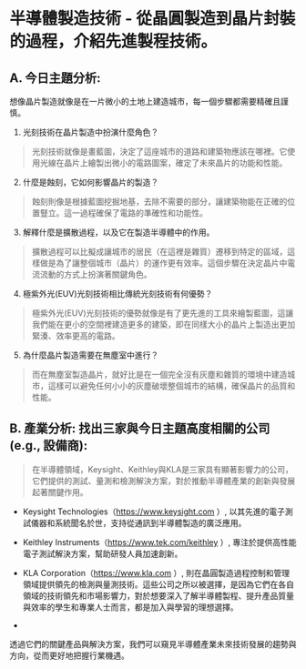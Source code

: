 # 半導體製造技術 - 從晶圓製造到晶片封裝的過程，介紹先進製程技術。

## A. 今日主題分析:
想像晶片製造就像是在一片微小的土地上建造城市，每一個步驟都需要精確且謹慎。

1. 光刻技術在晶片製造中扮演什麼角色？
> 光刻技術就像是畫藍圖，決定了這座城市的道路和建築物應該在哪裡。它使用光線在晶片上繪製出微小的電路圖案，確定了未來晶片的功能和性能。

2. 什麼是蝕刻，它如何影響晶片的製造？
> 蝕刻則像是根據藍圖挖掘地基，去除不需要的部分，讓建築物能在正確的位置豎立。這一過程確保了電路的準確性和功能性。

3. 解釋什麼是擴散過程，以及它在製造半導體中的作用。
> 擴散過程可以比擬成讓城市的居民（在這裡是雜質）遷移到特定的區域，這樣做是為了讓整個城市（晶片）的運作更有效率。這個步驟在決定晶片中電流流動的方式上扮演著關鍵角色。

4. 極紫外光(EUV)光刻技術相比傳統光刻技術有何優勢？
> 極紫外光(EUV)光刻技術的優勢就像是有了更先進的工具來繪製藍圖，這讓我們能在更小的空間裡建造更多的建築，即在同樣大小的晶片上製造出更加緊湊、效率更高的電路。

5. 為什麼晶片製造需要在無塵室中進行？
> 而在無塵室製造晶片，就好比是在一個完全沒有灰塵和雜質的環境中建造城市，這樣可以避免任何小小的灰塵破壞整個城市的結構，確保晶片的品質和性能。


## B. 產業分析: 找出三家與今日主題高度相關的公司(e.g., 設備商):

> 在半導體領域，Keysight、Keithley與KLA是三家具有顯著影響力的公司，它們提供的測試、量測和檢測解決方案，對於推動半導體產業的創新與發展起著關鍵作用。
* Keysight Technologies（https://www.keysight.com ）, 以其先進的電子測試儀器和系統聞名於世，支持從通訊到半導體製造的廣泛應用。

* Keithley Instruments（https://www.tek.com/keithley ）, 專注於提供高性能電子測試解決方案，幫助研發人員加速創新。

* KLA Corporation（https://www.kla.com ）, 則在晶圓製造過程控制和管理領域提供領先的檢測與量測技術。這些公司之所以被選擇，是因為它們在各自領域的技術領先和市場影響力，對於想要深入了解半導體製程、提升產品質量與效率的學生和專業人士而言，都是加入與學習的理想選擇。
* 

透過它們的關鍵產品與解決方案，我們可以窺見半導體產業未來技術發展的趨勢與方向，從而更好地把握行業機遇。
